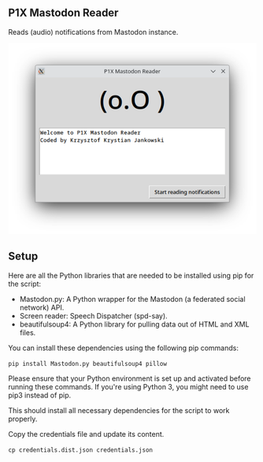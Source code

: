 ## P1X Mastodon Reader
Reads (audio) notifications from Mastodon instance.

![reader-screenshot](reader-screenshot.png)

## Setup
Here are all the Python libraries that are needed to be installed using pip for the script:

* Mastodon.py: A Python wrapper for the Mastodon (a federated social network) API.
* Screen reader: Speech Dispatcher (spd-say).
* beautifulsoup4: A Python library for pulling data out of HTML and XML files.

You can install these dependencies using the following pip commands:

```pip install Mastodon.py beautifulsoup4 pillow```

Please ensure that your Python environment is set up and activated before running these commands. If you're using Python 3, you might need to use pip3 instead of pip.

This should install all necessary dependencies for the script to work properly.

Copy the credentials file and update its content.

```cp credentials.dist.json credentials.json```
